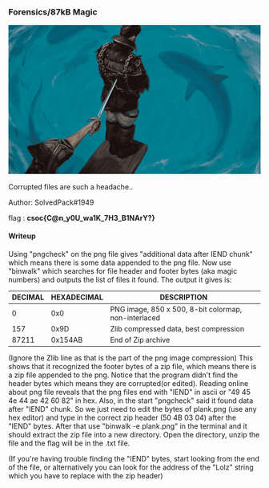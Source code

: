 ### Forensics/87kB Magic
![Screenshot](plank.png)

Corrupted files are such a headache..

Author: SolvedPack#1949

flag : **csoc{C@n_y0U_wa1K_7H3_B1NArY?}**
#### Writeup

Using "pngcheck" on the png file gives "additional data after IEND chunk" which means there is some data appended to the png file. Now use "binwalk" which searches for file header and footer bytes (aka magic numbers) and outputs the list of files it found. The output it gives is:

DECIMAL  |     HEXADECIMAL |   DESCRIPTION
---------|-----------------|----------------------------------------------------
0        |    0x0          |  PNG image, 850 x 500, 8-bit colormap, non-interlaced
157      |    0x9D         |  Zlib compressed data, best compression
87211    |    0x154AB      |  End of Zip archive

(Ignore the Zlib line as that is the part of the png image compression)
This shows that it recognized the footer bytes of a zip file, which means there is a zip file appended to the png. Notice that the program didn't find the header bytes which means they are corrupted(or edited). 
Reading online about png file reveals that the png files end with "IEND" in ascii or "49 45 4e 44 ae 42 60 82" in hex. Also, in the start "pngcheck" said it found data after "IEND" chunk. So we just need to edit the bytes of plank.png (use any hex editor) and type in the correct zip header (50 4B 03 04) after the "IEND" bytes. After that use "binwalk -e plank.png" in the terminal and it should extract the zip file into a new directory. Open the directory, unzip the file and the flag will be in the .txt file.

(If you're having trouble finding the "IEND" bytes, start looking from the end of the file, or alternatively you can look for the address of the "Lolz" string which you have to replace with the zip header)


